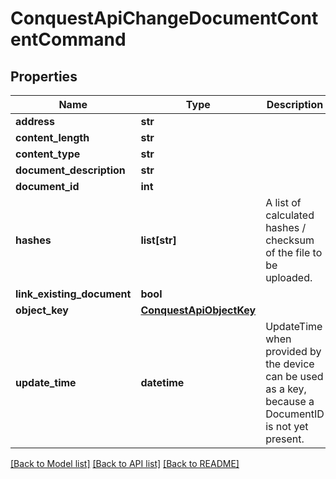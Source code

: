 # ConquestApiChangeDocumentContentCommand

## Properties
Name | Type | Description | Notes
------------ | ------------- | ------------- | -------------
**address** | **str** |  | [optional] 
**content_length** | **str** |  | [optional] 
**content_type** | **str** |  | [optional] 
**document_description** | **str** |  | [optional] 
**document_id** | **int** |  | [optional] 
**hashes** | **list[str]** | A list of calculated hashes / checksum of the file to be uploaded. | [optional] 
**link_existing_document** | **bool** |  | [optional] 
**object_key** | [**ConquestApiObjectKey**](ConquestApiObjectKey.md) |  | [optional] 
**update_time** | **datetime** | UpdateTime when provided by the device can be used as a key, because a DocumentID is not yet present. | [optional] 

[[Back to Model list]](../README.md#documentation-for-models) [[Back to API list]](../README.md#documentation-for-api-endpoints) [[Back to README]](../README.md)


